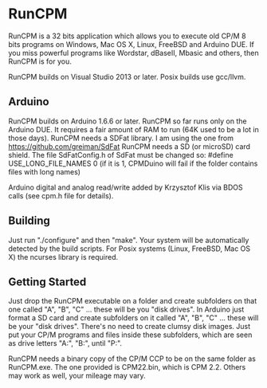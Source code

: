 # RunCPM

RunCPM is a 32 bits application which allows you to execute old CP/M 8 bits programs on Windows, Mac OS X, Linux, FreeBSD and Arduino DUE.
If you miss powerful programs like Wordstar, dBaseII, Mbasic and others, then RunCPM is for you.

RunCPM builds on Visual Studio 2013 or later. Posix builds use gcc/llvm.

## Arduino

RunCPM builds on Arduino 1.6.6 or later.
RunCPM so far runs only on the Arduino DUE. It requires a fair amount of RAM to run (64K used to be a lot in those days).
RunCPM needs a SDFat library. I am using the one from https://github.com/greiman/SdFat
RunCPM needs a SD (or microSD) card shield.
The file SdFatConfig.h of SdFat must be changed so: #define USE_LONG_FILE_NAMES 0 (if it is 1, CPMDuino will fail if the folder contains files with long names)

Arduino digital and analog read/write added by Krzysztof Klis via BDOS calls (see cpm.h file for details).

## Building

Just run "./configure" and then "make". Your system will be automatically detected by the build scripts.
For Posix systems (Linux, FreeBSD, Mac OS X) the ncurses library is required.

## Getting Started

Just drop the RunCPM executable on a folder and create subfolders on that one called "A", "B", "C" ... these will be you "disk drives".
In Arduino just format a SD card and create subfolders on it called "A", "B", "C" ... these will be your "disk drives".
There's no need to create clumsy disk images. Just put your CP/M programs and files inside these subfolders, which are seen as drive letters "A:", "B:", until "P:".

RunCPM needs a binary copy of the CP/M CCP to be on the same folder as RunCPM.exe. The one provided is CPM22.bin, which is CPM 2.2. Others may work as well, your mileage may vary.

